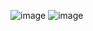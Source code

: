 ![image](https://github.com/Phobos-Duck/lab4_unittests/assets/161325120/07ba367c-b8ee-416d-adf1-5ff3b9a17e8b)
![image](https://github.com/Phobos-Duck/lab4_unittests/assets/161325120/8959fd2d-7a36-485a-84ad-7c5febf9a413)
